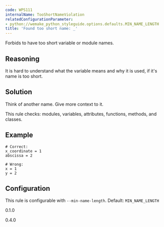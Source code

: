 ```yaml
---
code: WPS111
internalName: TooShortNameViolation
relatedConfigurationParameter:
- python://wemake_python_styleguide.options.defaults.MIN_NAME_LENGTH
title: 'Found too short name: _'
---
```


Forbids to have too short variable or module names.

## Reasoning
It is hard to understand what the variable means and why it is used,
if it's name is too short.

## Solution
Think of another name. Give more context to it.

This rule checks: modules, variables, attributes, functions, methods,
and classes.

## Example

    # Correct:
    x_coordinate = 1
    abscissa = 2
    
    # Wrong:
    x = 1
    y = 2

## Configuration
This rule is configurable with `--min-name-length`. Default:
`MIN_NAME_LENGTH`

<div class="versionadded">

0.1.0

</div>

<div class="versionchanged">

0.4.0

</div>